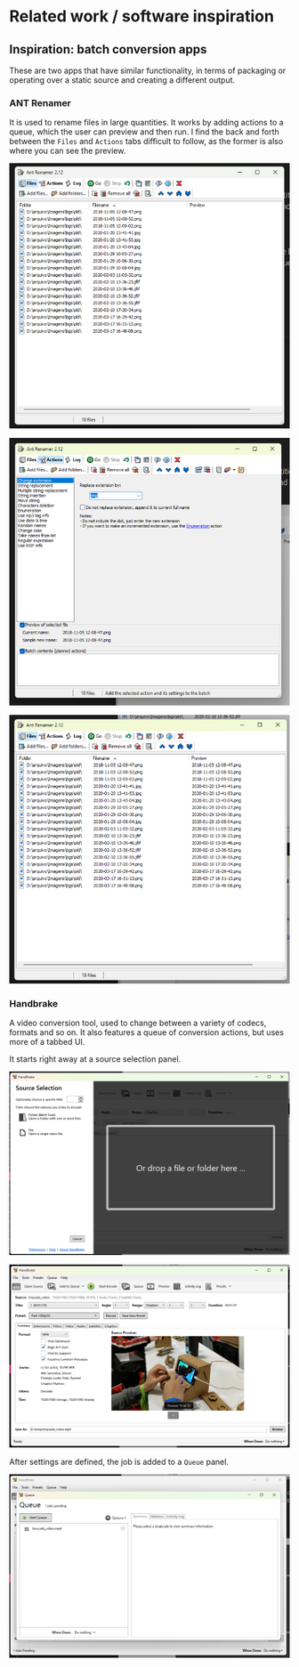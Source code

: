 # Related work / software inspiration

## Inspiration: batch conversion apps

These are two apps that have similar functionality, in terms of packaging or operating over a static source and creating a different output.

### ANT Renamer

It is used to rename files in large quantities. It works by adding actions to a queue, which the user can preview and then run. I find the back and forth between the `Files` and `Actions` tabs difficult to follow, as the former is also where you can see the preview.

![](media/20230922093357.png)

![](media/20230922093418.png)

![](media/20230922093454.png)

### Handbrake

A video conversion tool, used to change between a variety of codecs, formats and so on. It also features a queue of conversion actions, but uses more of a tabbed UI.

It starts right away at a source selection panel.

![](media/20230922093631.png)

![](media/20230922093736.png)

After settings are defined, the job is added to a `Queue` panel.

![](media/20230922093814.png)
